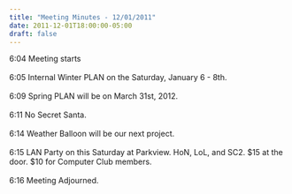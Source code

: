```yaml
---
title: "Meeting Minutes - 12/01/2011"
date: 2011-12-01T18:00:00-05:00
draft: false
---
```


6:04 Meeting starts<br />
<br />
6:05 Internal Winter PLAN on the Saturday, January 6 - 8th.<br />
<br />
6:09 Spring PLAN will be on March 31st, 2012.<br />
<br />
6:11 No Secret Santa.<br />
<br />
6:14 Weather Balloon will be our next project.<br />
<br />
6:15 LAN Party on this Saturday at Parkview. HoN, LoL, and SC2. $15 at the door. $10 for Computer Club members.<br />
<br />
6:16 Meeting Adjourned.